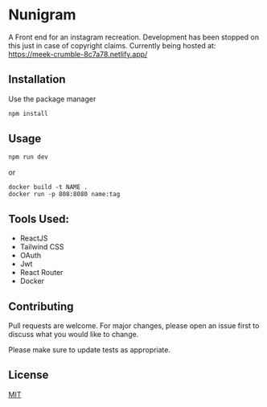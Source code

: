 # Nunigram

A Front end for an instagram recreation.
Development has been stopped on this just in case of copyright claims.
Currently being hosted at: https://meek-crumble-8c7a78.netlify.app/

## Installation

Use the package manager

```bash
npm install
```

## Usage

```bash
npm run dev
```
or
```docker
docker build -t NAME .
docker run -p 808:8080 name:tag
```
## Tools Used:

- ReactJS
- Tailwind CSS
- OAuth
- Jwt
- React Router
- Docker

## Contributing

Pull requests are welcome. For major changes, please open an issue first
to discuss what you would like to change.

Please make sure to update tests as appropriate.

## License

[MIT](https://choosealicense.com/licenses/mit/)
